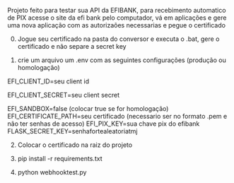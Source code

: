 Projeto feito para testar sua API da EFIBANK, para recebimento automatico de PIX
acesse o site da efi bank pelo computador, vá em aplicações e gere uma nova aplicação com as autorizaões necessarias e pegue o certificado

0. Jogue seu certificado na pasta do conversor e executa o .bat, 
gere o certificado e não separe a secret key

1. crie um arquivo um .env com as seguintes configurações (produção ou homologação)

EFI_CLIENT_ID=seu client id

EFI_CLIENT_SECRET=seu client secret

EFI_SANDBOX=false (colocar true se for homologação)
EFI_CERTIFICATE_PATH=seu certificado (necessario ser no formato .pem e não ter senhas de acesso)
EFI_PIX_KEY=sua chave pix do efibank
FLASK_SECRET_KEY=senhafortealeatoriatmj

2. Colocar o certificado na raiz do projeto 

3. pip install -r requirements.txt

4. python webhooktest.py